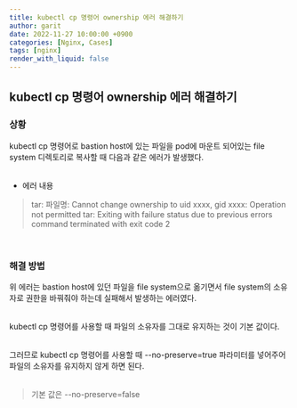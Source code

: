 ```yaml
---
title: kubectl cp 명령어 ownership 에러 해결하기
author: garit
date: 2022-11-27 10:00:00 +0900
categories: [Nginx, Cases]
tags: [nginx]
render_with_liquid: false
---
```


## kubectl cp 명령어 ownership 에러 해결하기

### 상황

kubectl cp 명령어로 bastion host에 있는 파일을 pod에 마운트 되어있는 file system 디렉토리로 복사할 때 다음과 같은 에러가 발생했다.   
<br/>

- 에러 내용
> tar: 파일명: Cannot change ownership to uid xxxx, gid xxxx: Operation not permitted
> tar: Exiting with failure status due to previous errors
> command terminated with exit code 2
<br/>
 

### 해결 방법

위 에러는 bastion host에 있던 파일을 file system으로 옮기면서 file system의 소유자로 권한을 바꿔줘야 하는데 실패해서 발생하는 에러였다.  
<br/>

kubectl cp 명령어를 사용할 때 파일의 소유자를 그대로 유지하는 것이 기본 값이다.  
<br/>

그러므로 kubectl cp 명령어를 사용할 때 --no-preserve=true 파라미터를 넣어주어 파일의 소유자를 유지하지 않게 하면 된다.   
<br/>

> 기본 값은 --no-preserve=false 
<br/>
